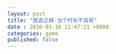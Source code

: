 ```yaml
---
layout: post
title: "放逐之城-当个村长不容易"
date : 2016-01-16 11:47:21 +8000
categories: game
published: false
---
```






